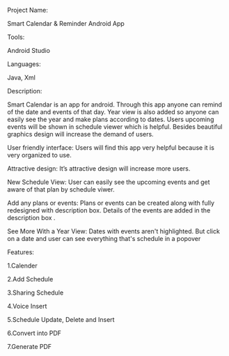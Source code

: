 

Project Name:

Smart Calendar & Reminder Android App


Tools:

Android Studio


Languages:

Java, Xml


Description:

Smart Calendar is an app for android. Through this app anyone can remind of the date and events of that day. Year view is also added so anyone can easily see the year and make plans according to dates. Users upcoming events will be shown in schedule viewer which is helpful. Besides beautiful graphics design will increase the demand of users.



User friendly interface:
Users will find this app very helpful because it is very organized to use.


Attractive design:
It’s attractive design will increase more users. 


New Schedule View:
User can easily see the upcoming events and get aware of that plan by schedule viwer.


Add any plans or events:
Plans or events can be created along with fully redesigned with description box. Details of the events are added in the description box .


See More With a Year View:
Dates with events aren't highlighted. But click on a date and user can see everything that's schedule in a popover



Features:

1.Calender

2.Add Schedule

3.Sharing Schedule

4.Voice Insert

5.Schedule Update, Delete and Insert

6.Convert into PDF

7.Generate PDF









